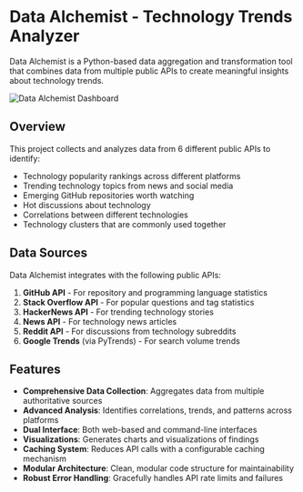 # Data Alchemist - Technology Trends Analyzer

Data Alchemist is a Python-based data aggregation and transformation tool that combines data from multiple public APIs to create meaningful insights about technology trends.

![Data Alchemist Dashboard](./screenshot.png)

## Overview

This project collects and analyzes data from 6 different public APIs to identify:

- Technology popularity rankings across different platforms
- Trending technology topics from news and social media
- Emerging GitHub repositories worth watching
- Hot discussions about technology
- Correlations between different technologies
- Technology clusters that are commonly used together

## Data Sources

Data Alchemist integrates with the following public APIs:

1. **GitHub API** - For repository and programming language statistics
2. **Stack Overflow API** - For popular questions and tag statistics
3. **HackerNews API** - For trending technology stories
4. **News API** - For technology news articles
5. **Reddit API** - For discussions from technology subreddits
6. **Google Trends** (via PyTrends) - For search volume trends

## Features

- **Comprehensive Data Collection**: Aggregates data from multiple authoritative sources
- **Advanced Analysis**: Identifies correlations, trends, and patterns across platforms
- **Dual Interface**: Both web-based and command-line interfaces
- **Visualizations**: Generates charts and visualizations of findings
- **Caching System**: Reduces API calls with a configurable caching mechanism
- **Modular Architecture**: Clean, modular code structure for maintainability
- **Robust Error Handling**: Gracefully handles API rate limits and failures



